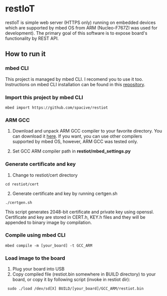 # restIoT

restIoT is simple web server (HTTPS only) running on embedded devices which are supported by mbed OS from ARM (Nucleo-F767ZI was used for development). The primary goal of this software is to expose board's functionality by REST API.

## How to run it


### mbed CLI

This project is managed by mbed CLI. I recomend you to use it too. Instructions on mbed CLI installation
can be found in this [repository](https://github.com/ARMmbed/mbed-cli#installing-mbed-cli).

### Import this project by mbed CLI
```
mbed import https://github.com/spacive/restiot
```

### ARM GCC

1. Download and unpack ARM GCC compiler to your favorite directory. You can download it [here](https://developer.arm.com/open-source/gnu-toolchain/gnu-rm0). If you want, you can use other compilers supported by mbed OS, however, ARM GCC was tested only.

2. Set GCC ARM compiler path in **restiot/mbed_settings.py**

### Generate certificate and key
1. Change to restiot/cert directory
```
cd restiot/cert
````
2. Generate certificate and key by running certgen.sh
```
./certgen.sh
````
This script generates 2048-bit certificate and private key using openssl. Certificate and key are stored in CERT.h, KEY.h files and they will be appended to binary image by compilation.

### Compile using mbed CLI
```
mbed compile -m [your_board] -t GCC_ARM
```

### Load image to the board
1. Plug your board into USB
2. Copy compiled file (restiot.bin somewhere in BUILD directory) to your board, or copy it by following script (invoke in restiot dir):
```
 sudo ./load /dev/sd[X] BUILD/[your_board]/GCC_ARM/restiot.bin
